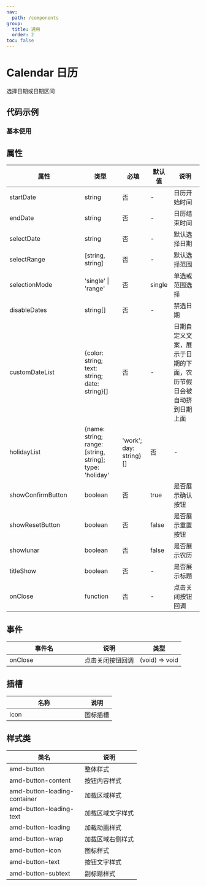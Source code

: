 ```yaml
---
nav:
  path: /components
group:
  title: 通用
  order: 2
toc: false
---
```

# Calendar 日历
选择日期或日期区间

## 代码示例
### 基本使用
<code src='../../demo/pages/Calendar'></code>

## 属性

| 属性 | 类型 | 必填 | 默认值 | 说明 |
| -----|-----|-----|-----|----- |
| startDate | string | 否 | - | 日历开始时间 |
| endDate | string | 否 | - | 日历结束时间 |
| selectDate | string | 否 | - | 默认选择日期 |
| selectRange | [string, string] | 否 | - | 默认选择范围 |
| selectionMode | 'single' &verbar; 'range' | 否 | single | 单选或范围选择 |
| disableDates | string[] | 否 | - | 禁选日期 |
| customDateList | {color: string; text: string; date: string}[] | 否 | - | 日期自定义文案，展示于日期的下面，农历节假日会被自动挤到日期上面 |
| holidayList | {name: string; range: [string, string]; type: 'holiday' | 'work'; day: string}[] | 否 | - | 节假日信息 |
| showConfirmButton | boolean | 否 | true | 是否展示确认按钮 |
| showResetButton | boolean | 否 | false | 是否展示重置按钮 |
| showlunar | boolean | 否 | false | 是否展示农历 |
| titleShow | boolean | 否 | - | 是否展示标题 |
| onClose | function | 否 | - | 点击关闭按钮回调 |

## 事件

| 事件名 | 说明 | 类型 |
| -----|-----|-----|
| onClose | 点击关闭按钮回调 | (void) => void  |

## 插槽
| 名称 | 说明 |
| ----|----|
| icon | 图标插槽 |

## 样式类

| 类名 | 说明 |
| -----|-----|
| amd-button | 整体样式 |
| amd-button-content | 按钮内容样式 |
| amd-button-loading-container | 加载区域样式 |
| amd-button-loading-text | 加载区域文字样式 |
| amd-button-loading | 加载动画样式 |
| amd-button-wrap | 加载区域右侧样式 |
| amd-button-icon | 图标样式 |
| amd-button-text | 按钮文字样式 |
| amd-button-subtext | 副标题样式 |

<style> 
table th:first-of-type { width: 180px; } 
.__dumi-default-layout-content article table:first-of-type th:nth-of-type(2)  {
    width: 140px
} 
.__dumi-default-layout-content article table:first-of-type th:nth-of-type(3)  {
    width: 30px
} 
.__dumi-default-layout-content article table:first-of-type th:nth-of-type(4)  {
    width: 50px
} 
.__dumi-default-mobile-previewer:nth-of-type(2)::after,.__dumi-default-mobile-previewer:nth-of-type(4)::after,.__dumi-default-mobile-previewer:nth-of-type(6)::after {
    border-bottom: none!important;
}
</style> 